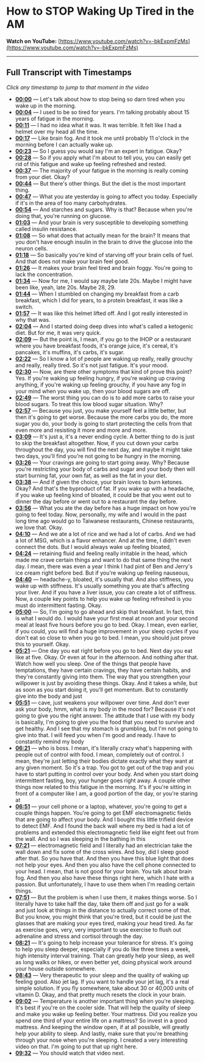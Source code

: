 # How to STOP Waking Up Tired in the AM

**Watch on YouTube:** [https://www.youtube.com/watch?v=-bkExpmFzMs](https://www.youtube.com/watch?v=-bkExpmFzMs)

---

## Full Transcript with Timestamps

*Click any timestamp to jump to that moment in the video*

- **[00:00](https://www.youtube.com/watch?v=-bkExpmFzMs&t=0s)** — Let's talk about how to stop being so darn tired when you wake up in the morning.
- **[00:04](https://www.youtube.com/watch?v=-bkExpmFzMs&t=4s)** — I used to be so tired for years. I'm talking probably about 15 years of fatigue in the morning.
- **[00:11](https://www.youtube.com/watch?v=-bkExpmFzMs&t=11s)** — I had no idea what it was. It was terrible. It felt like I had a helmet over my head all the time.
- **[00:17](https://www.youtube.com/watch?v=-bkExpmFzMs&t=17s)** — Like brain fog. And it took me until probably 11 o'clock in the morning before I can actually wake up.
- **[00:23](https://www.youtube.com/watch?v=-bkExpmFzMs&t=23s)** — So I guess you would say I'm an expert in fatigue. Okay?
- **[00:28](https://www.youtube.com/watch?v=-bkExpmFzMs&t=28s)** — So if you apply what I'm about to tell you, you can easily get rid of this fatigue and wake up feeling refreshed and rested.
- **[00:37](https://www.youtube.com/watch?v=-bkExpmFzMs&t=37s)** — The majority of your fatigue in the morning is really coming from your diet. Okay?
- **[00:44](https://www.youtube.com/watch?v=-bkExpmFzMs&t=44s)** — But there's other things. But the diet is the most important thing.
- **[00:47](https://www.youtube.com/watch?v=-bkExpmFzMs&t=47s)** — What you ate yesterday is going to affect you today. Especially if it's in the area of too many carbohydrates.
- **[00:54](https://www.youtube.com/watch?v=-bkExpmFzMs&t=54s)** — And starches and sugars. Why is that? Because when you're doing that, you're running on glucose.
- **[01:03](https://www.youtube.com/watch?v=-bkExpmFzMs&t=63s)** — And your brain is very susceptible to developing something called insulin resistance.
- **[01:08](https://www.youtube.com/watch?v=-bkExpmFzMs&t=68s)** — So what does that actually mean for the brain? It means that you don't have enough insulin in the brain to drive the glucose into the neuron cells.
- **[01:18](https://www.youtube.com/watch?v=-bkExpmFzMs&t=78s)** — So basically you're kind of starving off your brain cells of fuel. And that does not make your brain feel good.
- **[01:26](https://www.youtube.com/watch?v=-bkExpmFzMs&t=86s)** — It makes your brain feel tired and brain foggy. You're going to lack the concentration.
- **[01:34](https://www.youtube.com/watch?v=-bkExpmFzMs&t=94s)** — Now for me, I would say maybe late 20s. Maybe I might have been like, yeah, late 20s. Maybe 28, 29.
- **[01:44](https://www.youtube.com/watch?v=-bkExpmFzMs&t=104s)** — When I stumbled on changing my breakfast from a carb breakfast, which I did for years, to a protein breakfast, it was like a switch.
- **[01:57](https://www.youtube.com/watch?v=-bkExpmFzMs&t=117s)** — It was like this helmet lifted off. And I got really interested in why that was.
- **[02:04](https://www.youtube.com/watch?v=-bkExpmFzMs&t=124s)** — And I started doing deep dives into what's called a ketogenic diet. But for me, it was very quick.
- **[02:09](https://www.youtube.com/watch?v=-bkExpmFzMs&t=129s)** — But the point is, I mean, if you go to the IHOP or a restaurant where you have breakfast foods, it's orange juice, it's cereal, it's pancakes, it's muffins, it's carbs, it's sugar.
- **[02:22](https://www.youtube.com/watch?v=-bkExpmFzMs&t=142s)** — So I know a lot of people are waking up really, really grouchy and really, really tired. So it's not just fatigue. It's your mood.
- **[02:30](https://www.youtube.com/watch?v=-bkExpmFzMs&t=150s)** — Now, are there other symptoms that kind of prove this point? Yes. If you're waking up feeling hungry, if you're waking up craving anything, if you're waking up feeling grouchy, if you have any fog in your mind when you wake up, then your blood sugars are off.
- **[02:49](https://www.youtube.com/watch?v=-bkExpmFzMs&t=169s)** — The worst thing you can do is to add more carbs to raise your blood sugars. To treat this low blood sugar situation. Why?
- **[02:57](https://www.youtube.com/watch?v=-bkExpmFzMs&t=177s)** — Because you just, you make yourself feel a little better, but then it's going to get worse. Because the more carbs you do, the more sugar you do, your body is going to start protecting the cells from that even more and resisting it more and more and more.
- **[03:09](https://www.youtube.com/watch?v=-bkExpmFzMs&t=189s)** — It's just a, it's a never ending cycle. A better thing to do is just to skip the breakfast altogether. Now, if you cut down your carbs throughout the day, you will find the next day, and maybe it might take two days, you'll find you're not going to be hungry in the morning.
- **[03:26](https://www.youtube.com/watch?v=-bkExpmFzMs&t=206s)** — Your cravings are going to start going away. Why? Because you're restricting your body of carbs and sugar and your body then will start burning fat, your own fat, as well as the fat in your diet.
- **[03:38](https://www.youtube.com/watch?v=-bkExpmFzMs&t=218s)** — And if given the choice, your brain loves to burn ketones. Okay? And that's the byproduct of fat. If you wake up with a headache, if you wake up feeling kind of bloated, it could be that you went out to dinner the day before or went out to a restaurant the day before.
- **[03:56](https://www.youtube.com/watch?v=-bkExpmFzMs&t=236s)** — What you ate the day before has a huge impact on how you're going to feel today. Now, personally, my wife and I would in the past long time ago would go to Taiwanese restaurants, Chinese restaurants, we love that. Okay.
- **[04:10](https://www.youtube.com/watch?v=-bkExpmFzMs&t=250s)** — And we ate a lot of rice and we had a lot of carbs. And we had a lot of MSG, which is a flavor enhancer. And at the time, I didn't even connect the dots. But I would always wake up feeling bloated,
- **[04:24](https://www.youtube.com/watch?v=-bkExpmFzMs&t=264s)** — retaining fluid and feeling really irritable in the head, which made me crave certain things and want to do that same thing the next day. I mean, there was even a year I think I had pint of Ben and Jerry's ice cream right before bed. But if you're waking up feeling nauseous,
- **[04:40](https://www.youtube.com/watch?v=-bkExpmFzMs&t=280s)** — headache-y, bloated, it's usually that. And also stiffness, you wake up with stiffness. It's usually something you ate that's affecting your liver. And if you have a liver issue, you can create a lot of stiffness. Now, a couple key points to help you wake up feeling refreshed is you must do intermittent fasting. Okay.
- **[05:00](https://www.youtube.com/watch?v=-bkExpmFzMs&t=300s)** — So, I'm going to go ahead and skip that breakfast. In fact, this is what I would do. I would have your first meal at noon and your second meal at least five hours before you go to bed. Okay. I mean, even earlier, if you could, you will find a huge improvement in your sleep cycles if you don't eat so close to when you go to bed. I mean, you should just prove this to yourself. Okay.
- **[05:21](https://www.youtube.com/watch?v=-bkExpmFzMs&t=321s)** — One day you eat right before you go to bed. Next day you eat like at five. Okay. Or even at four in the afternoon. And nothing after that. Watch how well you sleep. One of the things that people have temptations, they have certain cravings, they have certain habits, and they're constantly giving into them. The way that you strengthen your willpower is just by avoiding these things. Okay. And it takes a while, but as soon as you start doing it, you'll get momentum. But to constantly give into the body and just
- **[05:51](https://www.youtube.com/watch?v=-bkExpmFzMs&t=351s)** — cave, just weakens your willpower over time. And don't ever ask your body, hmm, what is my body in the mood for? Because it's not going to give you the right answer. The attitude that I use with my body is basically, I'm going to give you the food that you need to survive and get healthy. And I see that my stomach is grumbling, but I'm not going to give into that. I will feed you when I'm good and ready. I have to constantly remind my body
- **[06:21](https://www.youtube.com/watch?v=-bkExpmFzMs&t=381s)** — who is boss. I mean, it's literally crazy what's happening with people out of control with food. I mean, completely out of control. I mean, they're just letting their bodies dictate exactly what they want at any given moment. So it's a trap. You got to get out of the trap and you have to start putting in control over your body. And when you start doing intermittent fasting, boy, your hunger goes right away. A couple other things now related to this fatigue in the morning. It's if you're sitting in front of a computer like I am, a good portion of the day, or you're staring at
- **[06:51](https://www.youtube.com/watch?v=-bkExpmFzMs&t=411s)** — your cell phone or a laptop, whatever, you're going to get a couple things happen. You're going to get EMF electromagnetic fields that are going to affect your body. And I bought this little trifield device to detect EMF. And I found the back wall where my bed is had a lot of problems and extended this electromagnetic field like eight feet out from the wall. And so I was sleeping in the bathing in this
- **[07:21](https://www.youtube.com/watch?v=-bkExpmFzMs&t=441s)** — electromagnetic field and I literally had an electrician take the wall down and fix some of the cross wires. And boy, did I sleep good after that. So you have that. And then you have this blue light that does not help your eyes. And then you also have the cell phone connected to your head. I mean, that is not good for your brain. You talk about brain fog. And then you also have these things right here, which I hate with a passion. But unfortunately, I have to use them when I'm reading certain things.
- **[07:51](https://www.youtube.com/watch?v=-bkExpmFzMs&t=471s)** — But the problem is when I use them, it makes things worse. So I literally have to take half the day, take them off and just go for a walk and just look at things in the distance to actually correct some of that. But you know, you might think that you're tired, but it could be just the glasses that are making your eyes tired, making your head tired. As far as exercise goes, very, very important to use exercise to flush out adrenaline and stress and cortisol through the day.
- **[08:21](https://www.youtube.com/watch?v=-bkExpmFzMs&t=501s)** — It's going to help increase your tolerance for stress. It's going to help you sleep deeper, especially if you do like three times a week, high intensity interval training. That can greatly help your sleep, as well as long walks or hikes, or even better yet, doing physical work around your house outside somewhere.
- **[08:43](https://www.youtube.com/watch?v=-bkExpmFzMs&t=523s)** — Very therapeutic to your sleep and the quality of waking up feeling good. Also jet lag. If you want to handle your jet lag, it's a real simple solution. If you fly somewhere, take about 30 or 40,000 units of vitamin D. Okay, and that pretty much resets the clock in your brain.
- **[09:02](https://www.youtube.com/watch?v=-bkExpmFzMs&t=542s)** — Temperature is another important thing when you're sleeping. It's best if you're on the cooler side. That will help the quality of sleep and make you wake up feeling better. Your mattress. Did you realize you spend one third of your entire life on a mattress? So invest in a good mattress. And keeping the window open, if at all possible, will greatly help your ability to sleep. And lastly, make sure that you're breathing through your nose when you're sleeping. I created a very interesting video on that. I'm going to put that up right here.
- **[09:32](https://www.youtube.com/watch?v=-bkExpmFzMs&t=572s)** — You should watch that video next.
